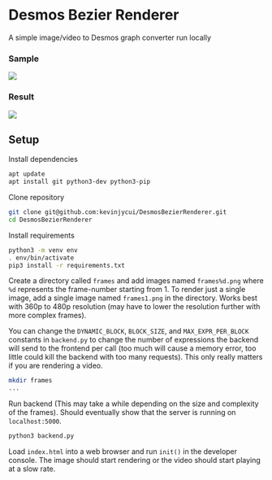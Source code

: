 # Desmos Bezier Renderer

A simple image/video to Desmos graph converter run locally

### Sample
![](github/sample.png)

### Result
![](github/result.png)

## Setup
Install dependencies
```sh
apt update
apt install git python3-dev python3-pip
```

Clone repository
```sh
git clone git@github.com:kevinjycui/DesmosBezierRenderer.git
cd DesmosBezierRenderer
```

Install requirements
```sh
python3 -m venv env
. env/bin/activate
pip3 install -r requirements.txt
```

Create a directory called `frames` and add images named `frames%d.png` where `%d` represents the frame-number starting from 1. To render just a single image, add a single image named `frames1.png` in the directory. Works best with 360p to 480p resolution (may have to lower the resolution further with more complex frames). 

You can change the `DYNAMIC_BLOCK`, `BLOCK_SIZE`, and `MAX_EXPR_PER_BLOCK` constants in `backend.py` to change the number of expressions the backend will send to the frontend per call (too much will cause a memory error, too little could kill the backend with too many requests). This only really matters if you are rendering a video.
```sh
mkdir frames
...
```

Run backend (This may take a while depending on the size and complexity of the frames). Should eventually show that the server is running on `localhost:5000`.
```sh
python3 backend.py
```

Load `index.html` into a web browser and run `init()` in the developer console. The image should start rendering or the video should start playing at a slow rate.
